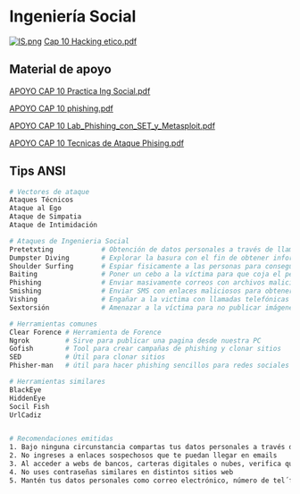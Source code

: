 # Ingeniería Social 

[![IS.png](https://i.postimg.cc/d3VC2wNy/IS.png)](https://postimg.cc/1nb4PhQm)
[Cap 10 Hacking etico.pdf](https://github.com/OmarVillaWolf/Writeups-eJPTv2-eWPT-eCPPTv2-PNPT-CEH/files/11920074/Cap.10.Hacking.etico.pdf)

## Material de apoyo

[APOYO CAP 10 Practica Ing Social.pdf](https://github.com/OmarVillaWolf/Writeups-eJPTv2-eWPT-eCPPTv2-PNPT-CEH/files/11920060/APOYO.CAP.10.Practica.Ing.Social.pdf)

[APOYO CAP 10 phishing.pdf](https://github.com/OmarVillaWolf/Writeups-eJPTv2-eWPT-eCPPTv2-PNPT-CEH/files/11920059/APOYO.CAP.10.phishing.pdf)

[APOYO CAP 10 Lab_Phishing_con_SET_y_Metasploit.pdf](https://github.com/OmarVillaWolf/Writeups-eJPTv2-eWPT-eCPPTv2-PNPT-CEH/files/11920058/APOYO.CAP.10.Lab_Phishing_con_SET_y_Metasploit.pdf)

[APOYO CAP 10 Tecnicas de Ataque Phising.pdf](https://github.com/OmarVillaWolf/Writeups-eJPTv2-eWPT-eCPPTv2-PNPT-CEH/files/11920070/APOYO.CAP.10.Tecnicas.de.Ataque.Phising.pdf)

## Tips ANSI

```bash 
# Vectores de ataque
Ataques Técnicos 
Ataque al Ego
Ataque de Simpatia
Ataque de Intimidación 

# Ataques de Ingenieria Social 
Pretetxting            # Obtención de datos personales a través de llamadas telefónicas simulando der otra persona.
Dumpster Diving        # Explorar la basura con el fin de obtener información valiosa de la víctima.
Shoulder Surfing       # Espiar fisicamente a las personas para conseguir información privada de la victima.
Baiting                # Poner un cebo a la víctima para que coja el pendrive e infecte el ordenador. 
Phishing               # Enviar masivamente correos con archivos maliciosos para obtener información confidencial.
Smishing               # Enviar SMS con enlaces maliciosos para obtener información privada de la víctima.
Vishing                # Engañar a la victima con llamadas telefónicas para obtener sus datos personales.
Sextorsión             # Amenazar a la víctima para no publicar imágenes comprometidas a cambio de dinero.

# Herramientas comunes
Clear Forence # Herramienta de Forence 
Ngrok         # Sirve para publicar una pagina desde nuestra PC
Gofish        # Tool para crear campañas de phishing y clonar sitios 
SED           # Útil para clonar sitios 
Phisher-man   # útil para hacer phishing sencillos para redes sociales

# Herramientas similares 
BlackEye
HiddenEye
Socil Fish
UrlCadiz


# Recomendaciones emitidas
1. Bajo ninguna circunstancia compartas tus datos personales a través de correos electrónicos 
2. No ingreses a enlaces sospechosos que te puedan llegar en emails
3. Al acceder a webs de bancos, carteras digitales o nubes, verifica que la dirección sea la correcta 
4. No uses contraseñas similares en distintos sitios web 
5. Mantén tus datos personales como correo electrónico, número de tel´fono y DNI fuera de tus perfiles de redes sociales
```